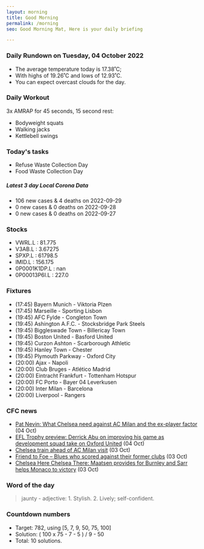 ```yaml
---
layout: morning
title: Good Morning
permalink: /morning
seo: Good Morning Mat, Here is your daily briefing

---
```


<!-- weather_marker starts -->
### Daily Rundown on Tuesday, 04 October 2022

- The average temperature today is 17.38˚C;
- With highs of 19.26˚C and lows of 12.93˚C.
- You can expect overcast clouds for the day.

<!-- weather_marker ends -->

### Daily Workout
<!-- workout_marker starts -->
3x AMRAP for 45 seconds, 15 second rest:

- Bodyweight squats
- Walking jacks
- Kettlebell swings

<!-- workout_marker ends -->

### Today's tasks
<!-- task_marker starts -->
- Refuse Waste Collection Day
- Food Waste Collection Day

<!-- task_marker ends -->

<!-- c19_marker starts -->
##### Latest 3 day Local Corona Data

- 106 new cases & 4 deaths on 2022-09-29
- 0 new cases & 0 deaths on 2022-09-28
- 0 new cases & 0 deaths on 2022-09-27

<!-- c19_marker ends -->

### Stocks

<!-- stocks_marker starts -->

- VWRL.L : 81.775
- V3AB.L : 3.67275
- SPXP.L : 61798.5
- IMID.L : 156.175
- 0P0001K1DP.L : nan
- 0P00013P6I.L : 227.0

<!-- stocks_marker ends -->

### Fixtures

<!-- sports_marker starts -->

<ul>
<li>(17:45) Bayern Munich - Viktoria Plzen</li>
<li>(17:45) Marseille - Sporting Lisbon</li>
<li>(19:45) AFC Fylde - Congleton Town</li>
<li>(19:45) Ashington A.F.C. - Stocksbridge Park Steels</li>
<li>(19:45) Biggleswade Town - Billericay Town</li>
<li>(19:45) Boston United - Basford United</li>
<li>(19:45) Curzon Ashton - Scarborough Athletic</li>
<li>(19:45) Hanley Town - Chester</li>
<li>(19:45) Plymouth Parkway - Oxford City</li>
<li>(20:00) Ajax - Napoli</li>
<li>(20:00) Club Bruges - Atlético Madrid</li>
<li>(20:00) Eintracht Frankfurt - Tottenham Hotspur</li>
<li>(20:00) FC Porto - Bayer 04 Leverkusen</li>
<li>(20:00) Inter Milan - Barcelona</li>
<li>(20:00) Liverpool - Rangers</li>
</ul>

<!-- sports_marker ends -->

### CFC news

<!-- cfc_marker starts -->
- [Pat Nevin: What Chelsea need against AC Milan and the ex-player factor](https://chelseafc.com/en/news/article/pat-nevin-what-chelsea-need-against-ac-milan-and-the-ex-player-factor) (04 Oct)
- [EFL Trophy preview: Derrick Abu on improving his game as development squad take on Oxford United](https://chelseafc.com/en/news/article/efl-trophy-preview-derrick-abu-on-improving-his-game-as-development-squad) (04 Oct)
- [Chelsea train ahead of AC Milan visit](https://chelseafc.com/en/news/article/chelsea-train-ahead-of-ac-milan-visit) (03 Oct)
- [Friend to Foe – Blues who scored against their former clubs](https://chelseafc.com/en/news/article/friend-to-foe-blues-who-scored-against-their-former-clubs) (03 Oct)
- [Chelsea Here Chelsea There: Maatsen provides for Burnley and Sarr helps Monaco to victory](https://chelseafc.com/en/news/article/chelsea-here-chelsea-there-maatsen-provides-for-burnley-and-sarr-helps) (03 Oct)

<!-- cfc_marker ends -->

### Word of the day
<!-- word_marker starts -->

 > jaunty - adjective: 1. Stylish. 2. Lively; self-confident.

<!-- word_marker ends -->

### Countdown numbers
<!-- game_marker starts -->

- Target: 782, using [5, 7, 9, 50, 75, 100]
- Solution: ( 100 x 75 - 7 - 5 ) / 9 - 50
- Total: 10 solutions.

<!-- game_marker ends -->